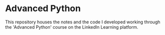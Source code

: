 
# Advanced Python

This repository houses the notes and the code I developed working through the 'Advanced Python' course on the LinkedIn Learning platform.
